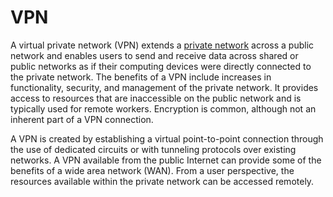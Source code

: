 # VPN

A virtual private network (VPN) extends a [private network](network.md) across a public network and enables users to send and receive data across shared or public networks as if their computing devices were directly connected to the private network. The benefits of a VPN include increases in functionality, security, and management of the private network. It provides access to resources that are inaccessible on the public network and is typically used for remote workers. Encryption is common, although not an inherent part of a VPN connection.

A VPN is created by establishing a virtual point-to-point connection through the use of dedicated circuits or with tunneling protocols over existing networks. A VPN available from the public Internet can provide some of the benefits of a wide area network (WAN). From a user perspective, the resources available within the private network can be accessed remotely.
